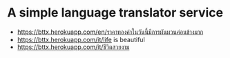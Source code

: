 # A simple language translator service
* https://bttx.herokuapp.com/en/ราคาทองคำในวันนี้มีการผันผวนค่อนข้างมาก
* https://bttx.herokuapp.com/it/life is beautiful
* https://bttx.herokuapp.com/it/ชีวิตสวยงาม
